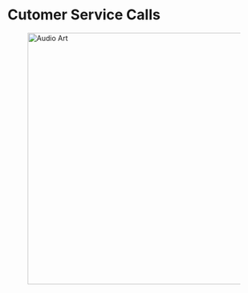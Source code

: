 # Cutomer Service Calls


<figure>
        <img src="https://images.theconversation.com/files/155323/original/image-20170202-3395-jemomc.jpg?ixlib=rb-4.1.0&q=20&auto=format&w=320&fit=clip&dpr=2&usm=12&cs=strip" alt ="Audio Art" style='width:800px;height:500px;'>
        <figcaption>
